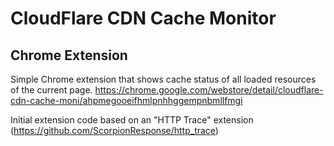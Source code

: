 # CloudFlare CDN Cache Monitor
## Chrome Extension

Simple Chrome extension that shows cache status of all loaded resources of the current page.
https://chrome.google.com/webstore/detail/cloudflare-cdn-cache-moni/ahpmegooeifhmlpnhhggempnbmllfmgi

Initial extension code based on an "HTTP Trace" extension (https://github.com/ScorpionResponse/http_trace)
